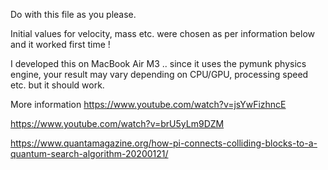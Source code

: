 Do with this file as you please. 

Initial values for velocity, mass etc. were chosen as per information below and it worked first time !

I developed this on MacBook Air M3 .. since it uses the pymunk physics engine, your result may vary depending on CPU/GPU, processing speed etc. but it should work.


More information
https://www.youtube.com/watch?v=jsYwFizhncE

https://www.youtube.com/watch?v=brU5yLm9DZM

https://www.quantamagazine.org/how-pi-connects-colliding-blocks-to-a-quantum-search-algorithm-20200121/
